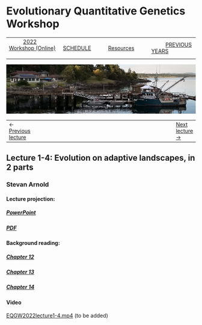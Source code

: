 
# Evolutionary Quantitative Genetics Workshop #

|        |        |        |    |
|--------|---------------------------------------------|--------------------|------------------------------------------|
| &nbsp;&nbsp;&nbsp;&nbsp;&nbsp;&nbsp;&nbsp;&nbsp;&nbsp; [2022 Workshop (Online)](/index.html) &nbsp;&nbsp;&nbsp;&nbsp;&nbsp;&nbsp;&nbsp;&nbsp;&nbsp; | &nbsp;&nbsp;&nbsp;&nbsp;&nbsp;&nbsp;&nbsp;&nbsp;&nbsp;&nbsp;&nbsp;&nbsp; [SCHEDULE](schedule.html) &nbsp;&nbsp;&nbsp;&nbsp;&nbsp;&nbsp;&nbsp;&nbsp;&nbsp; | &nbsp;&nbsp;&nbsp;&nbsp;&nbsp;&nbsp;&nbsp;&nbsp;&nbsp;&nbsp;&nbsp;&nbsp; [Resources](resources.html) &nbsp;&nbsp;&nbsp;&nbsp;&nbsp;&nbsp;&nbsp;&nbsp;&nbsp; | &nbsp;&nbsp;&nbsp;&nbsp;&nbsp;&nbsp;&nbsp;&nbsp;&nbsp; [PREVIOUS YEARS](previous.md) &nbsp;&nbsp;&nbsp;&nbsp;&nbsp;&nbsp; |


<div align="left">
<img src="/media/FHLimage2018b.jpg" alt="FHL waterfront in 2018">
</div>
  
<table><tr><td>&larr; <a href="lecture1-3.html">Previous lecture</a></td><td width="665">&nbsp;</td><td> <a href="lecture2-1.html">Next lecture &rarr;</a></td></tr></table>

## Lecture 1-4: Evolution on adaptive landscapes, in 2 parts ##

### Stevan Arnold ###
  
#### Lecture projection: ####

##### [PowerPoint](https://drive.google.com/file/d/1GloWrzt_m6nIssoY1n34epD4pVnbs9Pi/view?usp=sharing) #####
##### [PDF](https://drive.google.com/file/d/1OpbBFPgUeT4N3F3SP5e7YRIVIloCcC3U/view?usp=sharing) #####

#### Background reading: ####

##### [Chapter 12](https://drive.google.com/file/d/1-_iZ3igMtCLEsAq7DYbLmHoOAXZPHJof/view?usp=sharing) #####
##### [Chapter 13](https://drive.google.com/file/d/1fVzvuNKp5qFohZ6hbKpSjEW4ZrR9K0NL/view?usp=sharing) #####
##### [Chapter 14](https://drive.google.com/file/d/1Widwullh_ZfV_4Qa3ppBIi-jt0z_A1Av/view?usp=sharing) #####

#### Video ####

[EQGW2022lecture1-4.mp4]() (to be added)



